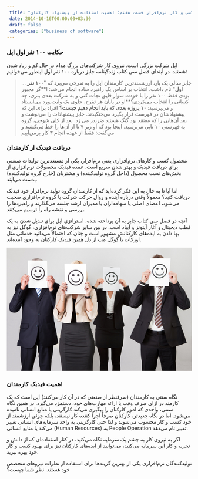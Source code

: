 ```yaml
---
 title: "درس‌هایی از استیو جابز و اپل برای کسب و کار نرم‌افزار قسمت هفتم: اهمیت استفاده از پیشنهاد کارکنان" 
 date: 2014-10-16T00:00:00+03:30
 draft: false 
 categories: ["business of software"]
---
```




### حکایت ۱۰۰ نفر اول اپل






اپل شرکت بزرگی است. نیروی کار شرکت‌های بزرگ مدام در حال کم و زیاد شدن هستند. در ابتدای فصل سی کتاب زندگینامه جابز درباره ۱۰۰ نفر اول اینطور می‌خوانیم:



> ... جابز سالی یک بار، ارزشمندترین کارمندان اپل را به تفرجی می‌برد که "**۱۰۰ نفر اول**" نام داشت. انتخاب بر اساس یک راهبرد ساده انجام می‌شد: ا**گر مجبور بودی فقط ۱۰۰ نفر را با خودت سوار قایق نجات کنی و به شرکت بعدی ببری، چه کسانی را انتخاب می‌کردی؟**او در پایان هر تفرج، جلوی یک وایت‌بورد می‌ایستاد و می‌پرسید: **۱۰ پروژه بعدی که باید انجام دهیم چیست؟** افراد برای این که پیشنهادشان در فهرست قرار بگیرد می‌جنگیدند. جابز پیشنهادات را می‌نوشت و بعد آن‌هایی را که معتقد بود گنگ هستند ضربدر می زد. بعد از کلی شوخی، گروه به فهرستی ۱۰ تایی می‌رسید. اینجا بود که او زیر ۷ تا از آن‌ها را خط می‌کشید و می‌گفت: فقط از عهده انجام ۳ کار برمی‌آییم



### دریافت فیدبک از کارمندان



محصول کسب و کارهای نرم‌افزاری یعنی نرم‌افزار، یکی از مستعدترین تولیدات صنعتی برای دریافت فیدبک و بهتر شدن سریع است. عمده فیدبک محصولات نرم‌افزاری از بخش‌های تست محصول (داخل گروه تولیدکننده) و مشتریان (خارج گروه تولیدکننده) بدست می‌آیند.



اما آیا تا به حال به این فکر کرده‌اید که از کارمندان گروه تولید نرم‌افزار خود فیدبک دریافت کنید؟ معمولاً وقتی درباره آینده و روال حرکت شرکت یا گروه نرم‌افزاری صحبت می‌شود، اعضای اصلی یا سهامداران یا مدیران ارشد جلسه می‌گذارند و راهبردها را بررسی و نقشه راه را ترسیم می‌کنند.



آنچه در فصل سی کتاب جابز به آن پرداخته شده، استراتژی اپل برای تبدیل شدن به یک قطب دیجیتال و آغاز آیتونز و آیپاد است. در بین سایر شرکت‌های نرم‌افزاری، گوگل نیز به بها دادن به ایده‌های کارکنانش مشهور است و چنان که احتمالاً می‌دانید خدماتی مثل اورکات یا گوگل مپ از دل همین فیدبک کارکنان به وجود آمده‌اند.



![](/oldimg/happy-employees.jpg)



### اهمیت فیدبک کارمندان



نگاه سنتی به کارمندان (صرفنظر از صنعتی که در آن کار می‌کنند) این است که یک کارمند در ازای صرف وقت یا ارائه مهارت‌های خود، دستمزد می‌گیرد. در همین نگاه سنتی، واحدی که امور کارکنان را پیگیری می‌کند کارگزینی یا منابع انسانی نامیده می‌شود. اما در نگاه جدیدتر، کارکنان صرفاً اجرا کننده کار نیستند، بلکه جزئی ارزشمند از خود کسب و کار محسوب می‌شوند و لذا حتی کارگزینی به واحد سرمایه‌های انسانی تغییر می‌کند یا منابع انسانی (Human Resources) به People Operation تغییر نام می‌دهد.



اگر به نیروی کار به چشم یک سرمایه نگاه می‌کنید، در کنار استفاده‌ای که از دانش و تجربه و کار این سرمایه می‌کنید، می‌توانید از ایده‌های کارکنان نیز برای بهبود کسب و کار خود بهره ببرید.



تولید‌کنندگان نرم‌افزاری یکی از بهترین گزینه‌ها برای استفاده از نظرات نیروهای متخصص خود هستند. نظر شما چیست؟





